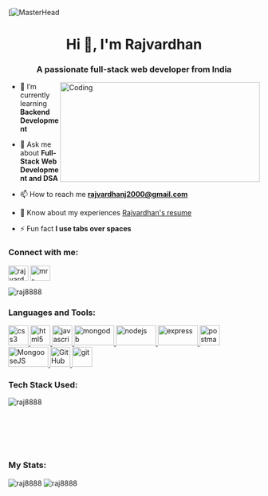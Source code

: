 [![MasterHead](https://mir-s3-cdn-cf.behance.net/project_modules/fs/be832922391491.58c25558f0fe7.gif)
<h1 align="center">Hi 👋, I'm Rajvardhan</h1>
<h3 align="center">A passionate full-stack web developer from India</h3>
<img align="right" alt="Coding" width="400" height="200" src="https://media.tenor.com/qJ5evVs-_uUAAAAC/coding.gif">

- 🌱 I’m currently learning **Backend Development**

- 💬 Ask me about **Full-Stack Web Development and DSA**

- 📫 How to reach me **rajvardhanj2000@gmail.com**

- 📄 Know about my experiences [Rajvardhan's resume](https://drive.google.com/file/d/1B5soRMn7Q4wVzXpnbz3P4VbqDkI-hd_Z/view?usp=share_link)

- ⚡ Fun fact **I use tabs over spaces**

<h3 align="left">Connect with me:</h3>
<p align="left">
<a href="https://twitter.com/rajvardhanrj" target="blank"><img align="center" src="https://upload.wikimedia.org/wikipedia/commons/thumb/4/4f/Twitter-logo.svg/225px-Twitter-logo.svg.png" alt="rajvardhanrj" height="30" width="40" /></a>
<a href="https://linkedin.com/in/mr-rajvardhan-jadhav-81a5011b4" target="blank"><img align="center" src="https://upload.wikimedia.org/wikipedia/commons/thumb/8/81/LinkedIn_icon.svg/108px-LinkedIn_icon.svg.png" alt="mr-rajvardhan-jadhav-81a5011b4" height="30" width="40" /></a>
</p>
<p align="left"> <img src="https://komarev.com/ghpvc/?username=raj8888&label=Profile%20views&color=0e75b6&style=flat" alt="raj8888" /> </p>
<h3 align="left">Languages and Tools:</h3>
<p align="left"> 
 <a href="https://www.w3schools.com/css/" target="_blank" rel="noreferrer"> <img src="https://upload.wikimedia.org/wikipedia/commons/thumb/d/d5/CSS3_logo_and_wordmark.svg/180px-CSS3_logo_and_wordmark.svg.png" alt="css3" width="40" height="40"/> </a> 
 <a href="https://www.w3.org/html/" target="_blank" rel="noreferrer"> <img src="https://upload.wikimedia.org/wikipedia/commons/thumb/6/61/HTML5_logo_and_wordmark.svg/180px-HTML5_logo_and_wordmark.svg.png" alt="html5" width="40" height="40"/> </a> 
 <a href="https://developer.mozilla.org/en-US/docs/Web/JavaScript" target="_blank" rel="noreferrer"> <img src="https://www.computerhope.com/jargon/j/javascript.png" alt="javascript" width="40" height="40"/> </a> 
 <a href="https://www.mongodb.com/" target="_blank" rel="noreferrer"> <img src="https://1000logos.net/wp-content/uploads/2020/08/MongoDB-Logo.jpg" alt="mongodb" width="80" height="40"/> </a>
 <a href="https://nodejs.org" target="_blank" rel="noreferrer"> <img src="https://www.vectorlogo.zone/logos/nodejs/nodejs-ar21.png" alt="nodejs" width="80" height="40"/> </a> 
 <a href="https://expressjs.com" target="_blank" rel="noreferrer"> <img src="https://expressjs.com/images/express-facebook-share.png" alt="express" width="80" height="40"/> </a> 
 <a href="https://postman.com" target="_blank" rel="noreferrer"> <img src="https://www.vectorlogo.zone/logos/getpostman/getpostman-icon.svg" alt="postman" width="40" height="40"/> </a> 
 <a href="https://mongoosejs.com" target="_blank" rel="noreferrer"> <img src="https://cdn-images-1.medium.com/fit/t/1600/480/1*iDvsmUwzZQxJSKdL0xzwIA.png" alt="MongooseJS" width="80" height="40"/> </a> 
 <a href="https://github.com" target="_blank" rel="noreferrer"> <img src="https://github.githubassets.com/images/modules/logos_page/GitHub-Mark.png" alt="GitHub" width="40" height="40"/> </a>
 <a href="https://git-scm.com/" target="_blank" rel="noreferrer"> <img src="https://www.vectorlogo.zone/logos/git-scm/git-scm-icon.svg" alt="git" width="40" height="40"/> </a> 
</p>

<h3 align="left">Tech Stack Used:</h3>
<img align="left" src="https://github-readme-stats.vercel.app/api/top-langs?username=raj8888&show_icons=true&locale=en&layout=compact" alt="raj8888" />
<br>
<br>
<br>
<br>
<br>
<br>

<h3 align="left">My Stats:</h3>
<img align="center" src="https://github-readme-stats.vercel.app/api?username=raj8888&show_icons=true&locale=en" alt="raj8888" />

<img align="center" src="https://github-readme-streak-stats.herokuapp.com/?user=raj8888&" alt="raj8888" />
